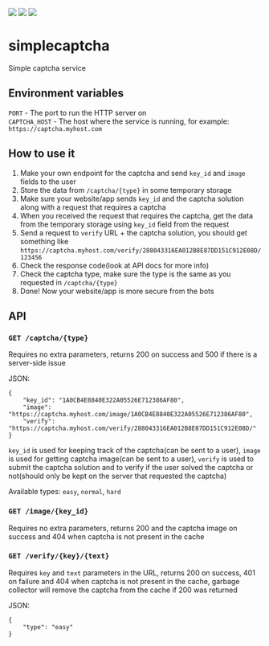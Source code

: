 ![](https://captcha.ralsei.cf/showcase/easy)
![](https://captcha.ralsei.cf/showcase/normal)
![](https://captcha.ralsei.cf/showcase/hard)
# simplecaptcha
Simple captcha service

## Environment variables
`PORT` - The port to run the HTTP server on  
`CAPTCHA_HOST` - The host where the service is running, for example: `https://captcha.myhost.com`

## How to use it
1. Make your own endpoint for the captcha and send `key_id` and `image` fields to the user
2. Store the data from `/captcha/{type}` in some temporary storage
3. Make sure your website/app sends `key_id` and the captcha solution along with a request that requires a captcha
4. When you received the request that requires the captcha, get the data from the temporary storage using `key_id` field from the request
5. Send a request to `verify` URL + the captcha solution, you should get something like `https://captcha.myhost.com/verify/288043316EA012B8E87DD151C912E08D/123456`
6. Check the response code(look at API docs for more info)
7. Check the captcha type, make sure the type is the same as you requested in `/captcha/{type}`
8. Done! Now your website/app is more secure from the bots

## API
### `GET /captcha/{type}`
Requires no extra parameters, returns 200 on success and 500 if there is a server-side issue

JSON:
```
{
    "key_id": "1A0CB4E8840E322A05526E712386AF80",
    "image": "https://captcha.myhost.com/image/1A0CB4E8840E322A05526E712386AF80",
    "verify": "https://captcha.myhost.com/verify/288043316EA012B8E87DD151C912E08D/"
}
```

`key_id` is used for keeping track of the captcha(can be sent to a user), `image` is used for getting captcha image(can be sent to a user), `verify` is used to submit the captcha solution and to verify if the user solved the captcha or not(should only be kept on the server that requested the captcha)

Available types: `easy`, `normal`, `hard`

### `GET /image/{key_id}`
Requires no extra parameters, returns 200 and the captcha image on success and 404 when captcha is not present in the cache

### `GET /verify/{key}/{text}`
Requires `key` and `text` parameters in the URL, returns 200 on success, 401 on failure and 404 when captcha is not present in the cache, garbage collector will remove the captcha from the cache if 200 was returned

JSON:
```
{
    "type": "easy"
}
```
